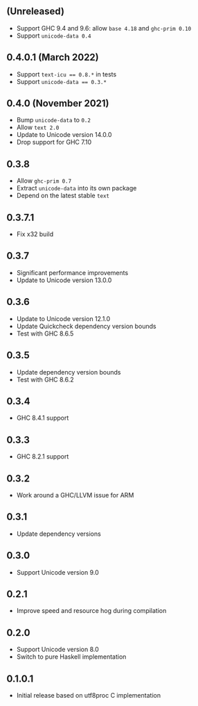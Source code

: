 ## (Unreleased)

* Support GHC 9.4 and 9.6: allow `base 4.18` and `ghc-prim 0.10`
* Support `unicode-data 0.4`

## 0.4.0.1 (March 2022)

* Support `text-icu == 0.8.*` in tests
* Support `unicode-data == 0.3.*`

## 0.4.0 (November 2021)

* Bump `unicode-data` to `0.2`
* Allow `text 2.0`
* Update to Unicode version 14.0.0
* Drop support for GHC 7.10

## 0.3.8

* Allow `ghc-prim 0.7`
* Extract `unicode-data` into its own package
* Depend on the latest stable `text`

## 0.3.7.1

* Fix x32 build

## 0.3.7

* Significant performance improvements
* Update to Unicode version 13.0.0

## 0.3.6

* Update to Unicode version 12.1.0
* Update Quickcheck dependency version bounds
* Test with GHC 8.6.5

## 0.3.5

* Update dependency version bounds
* Test with GHC 8.6.2

## 0.3.4

* GHC 8.4.1 support

## 0.3.3

* GHC 8.2.1 support

## 0.3.2

* Work around a GHC/LLVM issue for ARM

## 0.3.1

* Update dependency versions

## 0.3.0

* Support Unicode version 9.0

## 0.2.1

* Improve speed and resource hog during compilation

## 0.2.0

* Support Unicode version 8.0
* Switch to pure Haskell implementation

## 0.1.0.1

* Initial release based on utf8proc C implementation
